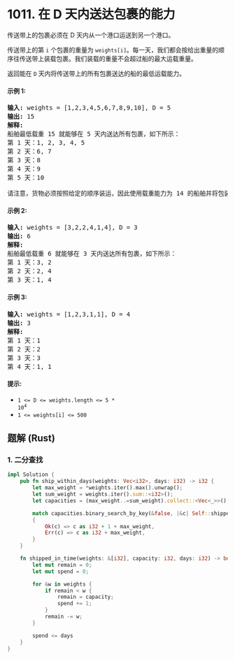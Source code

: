 # 1011. 在 D 天内送达包裹的能力
传送带上的包裹必须在 D 天内从一个港口运送到另一个港口。

传送带上的第 `i` 个包裹的重量为 `weights[i]`。每一天，我们都会按给出重量的顺序往传送带上装载包裹。我们装载的重量不会超过船的最大运载重量。

返回能在 `D` 天内将传送带上的所有包裹送达的船的最低运载能力。

#### 示例 1:
<pre>
<strong>输入:</strong> weights = [1,2,3,4,5,6,7,8,9,10], D = 5
<strong>输出:</strong> 15
<strong>解释:</strong>
船舶最低载重 15 就能够在 5 天内送达所有包裹，如下所示：
第 1 天：1, 2, 3, 4, 5
第 2 天：6, 7
第 3 天：8
第 4 天：9
第 5 天：10

请注意，货物必须按照给定的顺序装运，因此使用载重能力为 14 的船舶并将包装分成 (2, 3, 4, 5), (1, 6, 7), (8), (9), (10) 是不允许的。
</pre>

#### 示例 2:
<pre>
<strong>输入:</strong> weights = [3,2,2,4,1,4], D = 3
<strong>输出:</strong> 6
<strong>解释:</strong>
船舶最低载重 6 就能够在 3 天内送达所有包裹，如下所示：
第 1 天：3, 2
第 2 天：2, 4
第 3 天：1, 4
</pre>

#### 示例 3:
<pre>
<strong>输入:</strong> weights = [1,2,3,1,1], D = 4
<strong>输出:</strong> 3
<strong>解释:</strong>
第 1 天：1
第 2 天：2
第 3 天：3
第 4 天：1, 1
</pre>

#### 提示:
* <code>1 <= D <= weights.length <= 5 * 10<sup>4</sup></code>
* `1 <= weights[i] <= 500`

## 题解 (Rust)

### 1. 二分查找
```Rust
impl Solution {
    pub fn ship_within_days(weights: Vec<i32>, days: i32) -> i32 {
        let max_weight = *weights.iter().max().unwrap();
        let sum_weight = weights.iter().sum::<i32>();
        let capacities = (max_weight..=sum_weight).collect::<Vec<_>>();

        match capacities.binary_search_by_key(&false, |&c| Self::shipped_in_time(&weights, c, days))
        {
            Ok(c) => c as i32 + 1 + max_weight,
            Err(c) => c as i32 + max_weight,
        }
    }

    fn shipped_in_time(weights: &[i32], capacity: i32, days: i32) -> bool {
        let mut remain = 0;
        let mut spend = 0;

        for &w in weights {
            if remain < w {
                remain = capacity;
                spend += 1;
            }
            remain -= w;
        }

        spend <= days
    }
}
```
